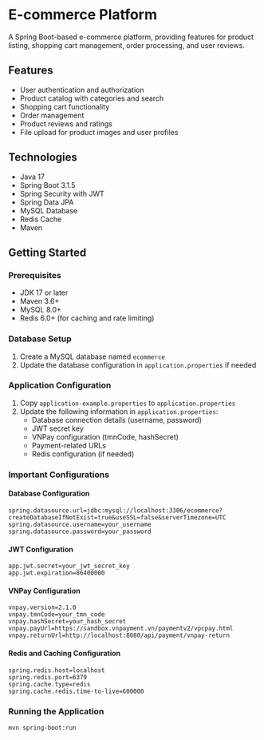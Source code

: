 # E-commerce Platform 

A Spring Boot-based e-commerce platform, providing features for product listing, shopping cart management, order processing, and user reviews.

## Features

- User authentication and authorization
- Product catalog with categories and search
- Shopping cart functionality
- Order management
- Product reviews and ratings
- File upload for product images and user profiles

## Technologies

- Java 17
- Spring Boot 3.1.5
- Spring Security with JWT
- Spring Data JPA
- MySQL Database
- Redis Cache
- Maven

## Getting Started

### Prerequisites

- JDK 17 or later
- Maven 3.6+
- MySQL 8.0+
- Redis 6.0+ (for caching and rate limiting)

### Database Setup

1. Create a MySQL database named `ecommerce`
2. Update the database configuration in `application.properties` if needed

### Application Configuration

1. Copy `application-example.properties` to `application.properties`
2. Update the following information in `application.properties`:
   - Database connection details (username, password)
   - JWT secret key
   - VNPay configuration (tmnCode, hashSecret)
   - Payment-related URLs
   - Redis configuration (if needed)

### Important Configurations

#### Database Configuration
```properties
spring.datasource.url=jdbc:mysql://localhost:3306/ecommerce?createDatabaseIfNotExist=true&useSSL=false&serverTimezone=UTC
spring.datasource.username=your_username
spring.datasource.password=your_password
```

#### JWT Configuration
```properties
app.jwt.secret=your_jwt_secret_key
app.jwt.expiration=86400000
```

#### VNPay Configuration
```properties
vnpay.version=2.1.0
vnpay.tmnCode=your_tmn_code
vnpay.hashSecret=your_hash_secret
vnpay.payUrl=https://sandbox.vnpayment.vn/paymentv2/vpcpay.html
vnpay.returnUrl=http://localhost:8080/api/payment/vnpay-return
```

#### Redis and Caching Configuration
```properties
spring.redis.host=localhost
spring.redis.port=6379
spring.cache.type=redis
spring.cache.redis.time-to-live=600000
```

### Running the Application

```bash
mvn spring-boot:run
```